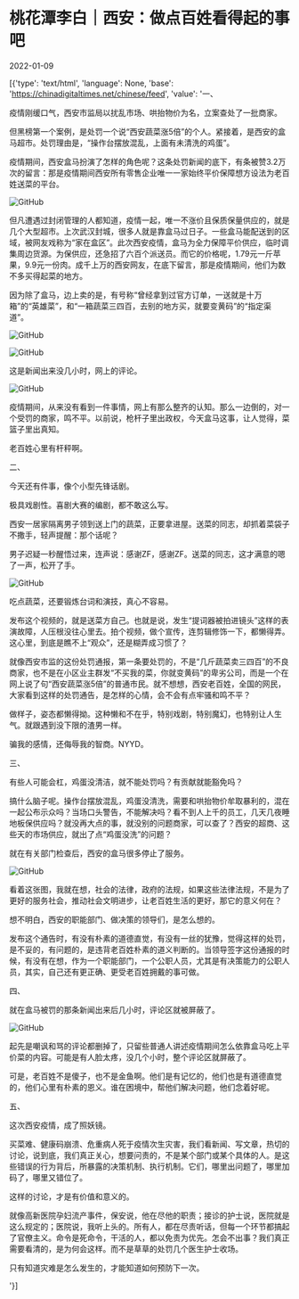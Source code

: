 # 桃花潭李白｜西安：做点百姓看得起的事吧

2022-01-09

[{'type': 'text/html', 'language': None, 'base': 'https://chinadigitaltimes.net/chinese/feed', 'value': '一、

疫情刚缓口气，西安市监局以扰乱市场、哄抬物价为名，立案查处了一批商家。

但黑榜第一个案例，是处罚一个说“西安蔬菜涨5倍”的个人。紧接着，是西安的盒马超市。处罚理由是，“操作台摆放混乱，上面有未清洗的鸡蛋”。

疫情期间，西安盒马扮演了怎样的角色呢？这条处罚新闻的底下，有条被赞3.2万次的留言：那是疫情期间西安所有零售企业唯一一家始终平价保障想方设法为老百姓送菜的平台。

![GitHub](https://chinadigitaltimes.net/chinese/files/2022/01/post-675572-61d9ea7570c4b.)

但凡遭遇过封闭管理的人都知道，疫情一起，唯一不涨价且保质保量供应的，就是几个大型超市。上次武汉封城，很多人就是靠盒马过日子。一些盒马能配送到的区域，被网友戏称为“家在盒区”。此次西安疫情，盒马为全力保障平价供应，临时调集周边货源。为保供应，还急招了六百个派送员。而它的价格呢，1.79元一斤苹果，9.9元一份肉。成千上万的西安网友，在底下留言，那是疫情期间，他们为数不多买得起菜的地方。

因为除了盒马，边上卖的是，有号称“曾经拿到过官方订单，一送就是十万箱”的“英雄菜”，和“一箱蔬菜三四百，去别的地方买，就要变黄码”的“指定渠道”。

![GitHub](https://chinadigitaltimes.net/chinese/files/2022/01/post-675572-61d9ea757ade4.)

![GitHub](https://chinadigitaltimes.net/chinese/files/2022/01/post-675572-61d9ea7587537.)

这是新闻出来没几小时，网上的评论。

![GitHub](https://chinadigitaltimes.net/chinese/files/2022/01/post-675572-61d9ea7595522.)

疫情期间，从来没有看到一件事情，网上有那么整齐的认知。那么一边倒的，对一个受罚的商家，鸣不平。以前说，枪杆子里出政权，今天盒马这事，让人觉得，菜篮子里出真知。

老百姓心里有杆秤啊。

二、

今天还有件事，像个小型先锋话剧。

极具戏剧性。喜剧大赛的编剧，都不敢这么写。

西安一居家隔离男子领到送上门的蔬菜，正要拿进屋。送菜的同志，却抓着菜袋子不撒手，轻声提醒：那个话呢？

男子迟疑一秒醒悟过来，连声说：感谢ZF，感谢ZF。送菜的同志，这才满意的嗯了一声，松开了手。

![GitHub](https://chinadigitaltimes.net/chinese/files/2022/01/post-675572-61d9ea759fc60.)

吃点蔬菜，还要锻炼台词和演技，真心不容易。

发布这个视频的，就是送菜方自己。也就是说，发生“提词器被拍进镜头”这样的表演故障，人压根没往心里去。拍个视频，做个宣传，连剪辑修饰一下，都懒得弄。这心里，到底是瞧不上“观众”，还是糊弄成习惯了？

就像西安市监的这份处罚通报，第一条要处罚的，不是“几斤蔬菜卖三四百”的不良商家，也不是在小区业主群发“不买我的菜，你就变黄码”的卑劣公司，而是一个在网上说了句“西安蔬菜涨5倍”的普通市民。就不想想，西安老百姓，全国的网民，大家看到这样的处罚通告，是怎样的心情，会不会有点牢骚和鸣不平？

做样子，姿态都懒得拗。这种懒和不在乎，特别戏剧，特别魔幻，也特别让人生气。就跟遇到没下限的渣男一样。

骗我的感情，还侮辱我的智商。NYYD。

三、

有些人可能会杠，鸡蛋没清洁，就不能处罚吗？有贡献就能豁免吗？

搞什么脑子呢。操作台摆放混乱，鸡蛋没清洗，需要和哄抬物价牟取暴利的，混在一起公布示众吗？当场口头警告，不能解决吗？看不到人上千的员工，几天几夜睡地板保供应吗？就没再大点的事，就没别的问题商家，可以查了？西安的超商、这些天的市场供应，就出了点“鸡蛋没洗”的问题？

就在有关部门检查后，西安的盒马很多停止了服务。

![GitHub](https://chinadigitaltimes.net/chinese/files/2022/01/post-675572-61d9ea75ad2fe.)

看着这张图，我就在想，社会的法律，政府的法规，如果这些法律法规，不是为了更好的服务社会，推动社会文明进步，让老百姓生活的更好，那它的意义何在？

想不明白，西安的职能部门、做决策的领导们，是怎么想的。

发布这个通告时，有没有朴素的道德直觉，有没有一丝的犹豫，觉得这样的处罚，是不妥的，有问题的，是违背老百姓朴素的道义判断的。当领导签字这份通报的时候，有没有在想，作为一个职能部门，一个公职人员，尤其是有决策能力的公职人员，其实，自己还有更正确、更受老百姓拥戴的事可做。

四、

就在盒马被罚的那条新闻出来后几小时，评论区就被屏蔽了。

![GitHub](https://chinadigitaltimes.net/chinese/files/2022/01/post-675572-61d9ea75b7c47.)

起先是嘲讽和骂的评论都删掉了，只留些普通人讲述疫情期间怎么依靠盒马吃上平价菜的内容。可能是有人脸太疼，没几个小时，整个评论区就屏蔽了。

可是，老百姓不是傻子，也不是金鱼啊。他们是有记忆的，他们也是有道德直觉的，他们心里有朴素的恩义。谁在困境中，帮他们解决问题，他们念着好呢。

五、

这次西安疫情，成了照妖镜。

买菜难、健康码崩溃、危重病人死于疫情次生灾害，我们看新闻、写文章，热切的讨论，说到底，我们真正关心，想要问责的，不是某个部门或某个具体的人。是这些错误的行为背后，所暴露的决策机制、执行机制。它们，哪里出问题了，哪里加码了，哪里又错位了。

这样的讨论，才是有价值和意义的。

就像高新医院孕妇流产事件，保安说，他在尽他的职责；接诊的护士说，医院就是这么规定的；医院说，我听上头的。所有人，都在尽责听话，但每一个环节都搞起了官僚主义。命令是死命令，干活的人，都以免责为优先。怎会不出事？我们真正需要看清的，是为何会这样。而不是草草的处罚几个医生护士收场。

只有知道灾难是怎么发生的，才能知道如何预防下一次。



'}]